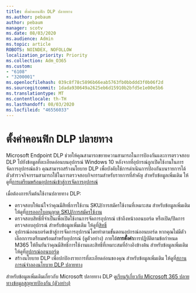 ```yaml
---
title: ตั้งค่าคอนฟิก DLP ปลายทาง
ms.author: pebaum
author: pebaum
manager: scotv
ms.date: 08/03/2020
ms.audience: Admin
ms.topic: article
ROBOTS: NOINDEX, NOFOLLOW
localization_priority: Priority
ms.collection: Adm_O365
ms.custom:
- "6108"
- "3200001"
ms.openlocfilehash: 039c8f78c5896b66eab5763fb0bbddd3f0b06f2d
ms.sourcegitcommit: 1dada930649a2625eb6d15910b2bfd5e1e00e5b6
ms.translationtype: MT
ms.contentlocale: th-TH
ms.lasthandoff: 08/03/2020
ms.locfileid: "46556033"
---
```

# <a name="configure-endpoint-dlp"></a>ตั้งค่าคอนฟิก DLP ปลายทาง

Microsoft Endpoint DLP ช่วยให้คุณสามารถขยายความสามารถในการป้องกันและการตรวจสอบ DLP ไปยังข้อมูลที่ละเอียดอ่อนบนอุปกรณ์ Windows 10 หลังจากที่อุปกรณ์ถูกเปิดใช้งานในการจัดการอุปกรณ์แล้ว คุณสามารถสร้างนโยบาย DLP เพื่อบังคับใช้การดําเนินการป้องกันบนรายการได้ ตัวสํารวจกิจกรรมสามารถใช้ในการตรวจสอบกิจกรรมสําหรับรายการที่สําคัญ สําหรับข้อมูลเพิ่มเติม ให้ดูที่[การเตรียมพร้อมอุปกรณ์เข้าสู่การจัดการอุปกรณ์](https://docs.microsoft.com/microsoft-365/compliance/endpoint-dlp-getting-started#onboarding-devices-into-device-management)  

เมื่อต้องการเริ่มต้นใช้งานปลายทาง DLP:

- ตรวจสอบให้แน่ใจว่าคุณมีสิทธิ์การใช้งาน SKU/การสมัครใช้งานที่เหมาะสม สําหรับข้อมูลเพิ่มเติม ให้ดูที่[การออกใบอนุญาต SKU/การสมัครใช้งาน](https://docs.microsoft.com/microsoft-365/compliance/endpoint-dlp-getting-started#skusubscriptions-licensing)
- ตรวจสอบสิทธิ์ที่จําเป็นเพื่อเปิดใช้งานการจัดการอุปกรณ์ เข้าถึงหน้าออนบอร์ด หรือเปิด/ปิดการตรวจสอบอุปกรณ์ สําหรับข้อมูลเพิ่มเติม ให้ดูที่[สิทธิ์](https://docs.microsoft.com/microsoft-365/compliance/endpoint-dlp-getting-started#permissions)
- อุปกรณ์ออนบอร์ดเข้าสู่การจัดการอุปกรณ์โดยทําตามขั้นตอนอุปกรณ์ออนบอร์ด หากคุณไม่มีตัวเลือกการเตรียมพร้อมสําหรับอุปกรณ์ (ดูตัวอย่าง) ภายใต้**การตั้งค่า**การปฏิบัติตามข้อกําหนด M365 ให้ยืนยันว่าคุณมีสิทธิ์การใช้งานและสิทธิ์ที่เหมาะสมที่อ้างอิงข้างต้น สําหรับข้อมูลเพิ่มเติม ให้ดูที่[อุปกรณ์ออนบอร์ด](https://docs.microsoft.com/microsoft-365/compliance/endpoint-dlp-getting-started#onboarding-devices) 
- สร้างนโยบาย DLP เพื่อปกป้องรายการที่ละเอียดอ่อนของคุณ สําหรับข้อมูลเพิ่มเติม ให้ดูที่[สถานการณ์จําลองนโยบาย DLP ปลายทาง](https://docs.microsoft.com/microsoft-365/compliance/endpoint-dlp-using?view=o365-worldwide#endpoint-dlp-policy-scenarios)

สําหรับข้อมูลเพิ่มเติมเกี่ยวกับ Microsoft ปลายทาง DLP ดู[เรียนรู้เกี่ยวกับ Microsoft 365 ปลายทางข้อมูลสูญหายป้องกัน (ตัวอย่าง)](https://docs.microsoft.com/microsoft-365/compliance/endpoint-dlp-learn-about)